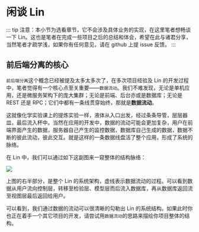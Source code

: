 # <H2Icon /> 闲谈 Lin

::: tip
注意：本小节为选看章节，它不会涉及具体业务的实现，在这里笔者想畅谈一下 Lin。这也是笔者在完成一些项目之后的总结和体会，希望在此与诸君分享，当然笔者才疏学浅，如果你有任何意见，请在 github 上提 issue 反馈。
:::

## 前后端分离的核心

`前后端分离`这个概念已经被提及太多太多次了，在多次项目经验及 Lin 的开发过程中，笔者觉得有一个核心点至关重要——`数据流动`。我们不难发现，无论是单机应用，还是微服务架构下的庞大集群；无论是前端、后台亦或是数据库；无论是 REST 还是 RPC；它们中都有一条线贯穿始终，那就是**数据流动**。

这就像化学实验课上的提炼实验一样，液体从入口出发，经过条条导管，层层器皿，最后流入杯中。当然在应用的开发中，数据的流动可能会更加复杂，用户在前端界面产生的数据，服务器自己产生的监控数据，数据库自己生成的数据，数据不断的彼此流动，彼此交互。就是这样的一条数据线盘活了整个应用，形成了系统的脉络。

在 Lin 中，我们可以通过如下这副图来一窥整体的结构脉络：

<img-wrapper>
  <img src=" http://cdn.talelin.com/lin/docs/structure.png"/>
</img-wrapper>

上图的右半部分，是整个 Lin 的系统架构，虚线表示数据流动的过程。可以看到数据从用户流向控制层，转移至检验层、模型层而后流入数据库，再从数据库返回流至视图层最后返回给用户。

可以看到，我们通过数据的流动可以很清晰的勾勒出 Lin 的系统结构。如果此时你也正在着手一个其它项目的开发，请尝试用`数据流动`的思路来描绘你项目整体的结构。
